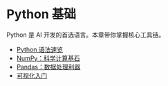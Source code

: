 # Python 基础

Python 是 AI 开发的首选语言。本章带你掌握核心工具链。

- [Python 语法速览](syntax.md)
- [NumPy：科学计算基石](numpy.md)
- [Pandas：数据处理利器](pandas.md)
- [可视化入门](visualization.md)